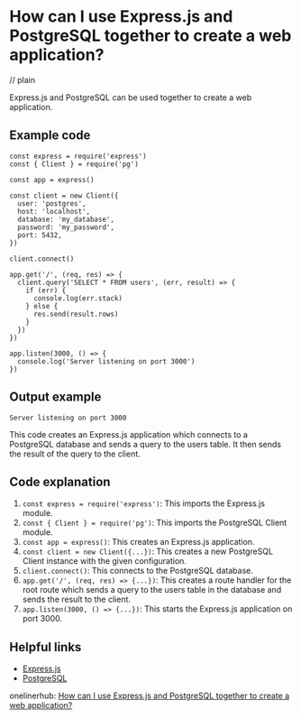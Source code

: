 # How can I use Express.js and PostgreSQL together to create a web application?
// plain

Express.js and PostgreSQL can be used together to create a web application.

## Example code

```
const express = require('express')
const { Client } = require('pg')

const app = express()

const client = new Client({
  user: 'postgres',
  host: 'localhost',
  database: 'my_database',
  password: 'my_password',
  port: 5432,
})

client.connect()

app.get('/', (req, res) => {
  client.query('SELECT * FROM users', (err, result) => {
    if (err) {
      console.log(err.stack)
    } else {
      res.send(result.rows)
    }
  })
})

app.listen(3000, () => {
  console.log('Server listening on port 3000')
})
```

## Output example

```
Server listening on port 3000
```

This code creates an Express.js application which connects to a PostgreSQL database and sends a query to the users table. It then sends the result of the query to the client.

## Code explanation


1. `const express = require('express')`: This imports the Express.js module.
2. `const { Client } = require('pg')`: This imports the PostgreSQL Client module.
3. `const app = express()`: This creates an Express.js application.
4. `const client = new Client({...})`: This creates a new PostgreSQL Client instance with the given configuration.
5. `client.connect()`: This connects to the PostgreSQL database.
6. `app.get('/', (req, res) => {...})`: This creates a route handler for the root route which sends a query to the users table in the database and sends the result to the client.
7. `app.listen(3000, () => {...})`: This starts the Express.js application on port 3000.

## Helpful links

- [Express.js](https://expressjs.com/)
- [PostgreSQL](https://www.postgresql.org/)

onelinerhub: [How can I use Express.js and PostgreSQL together to create a web application?](https://onelinerhub.com/expressjs/how-can-i-use-express-js-and-postgresql-together-to-create-a-web-application)